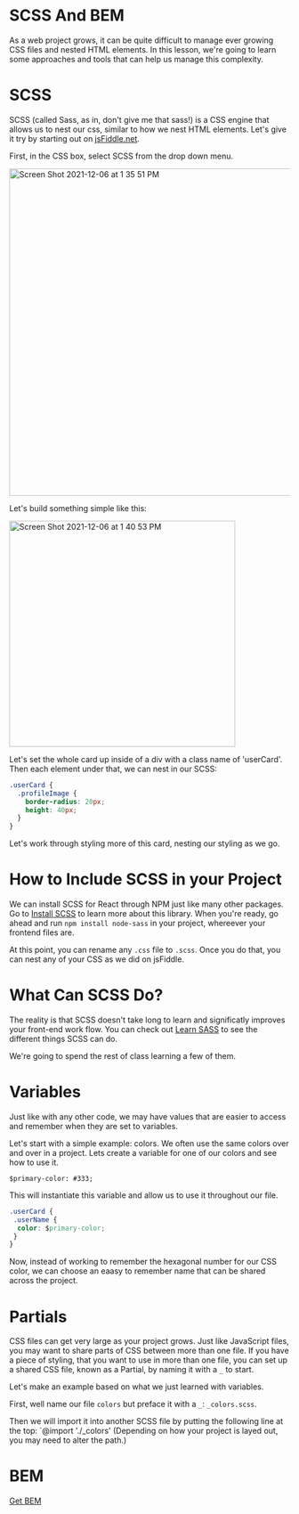 # SCSS And BEM

As a web project grows, it can be quite difficult to manage ever growing CSS files and nested HTML elements. In this lesson, we're going to learn some approaches and tools that can help us manage this complexity.

# SCSS

SCSS (called Sass, as in, don't give me that sass!) is a CSS engine that allows us to nest our css, similar to how we nest HTML elements. Let's give it try by starting out on [jsFiddle.net](https://www.jsfiddle.net). 

First, in the CSS box, select SCSS from the drop down menu.

<img width="588" alt="Screen Shot 2021-12-06 at 1 35 51 PM" src="https://user-images.githubusercontent.com/692461/144902723-c5ef5cb0-a45d-4beb-a81a-c76937524416.png">

Let's build something simple like this:

<img width="406" alt="Screen Shot 2021-12-06 at 1 40 53 PM" src="https://user-images.githubusercontent.com/692461/144903284-a859778a-7c17-4d8d-8350-b61e7dd9ea51.png">


Let's set the whole card up inside of a div with a class name of 'userCard'. Then each element under that, we can nest in our SCSS:

``` CSS
.userCard {
  .profileImage {
    border-radius: 20px;
    height: 40px;
  }
}
```
Let's work through styling more of this card, nesting our styling as we go. 

# How to Include SCSS in your Project

We can install SCSS for React through NPM just like many other packages. Go to [Install SCSS](https://www.npmjs.com/package/node-sass) to learn more about this library. When you're ready, go ahead and run `npm install node-sass` in your project, whereever your frontend files are. 

At this point, you can rename any `.css` file to `.scss`. Once you do that, you can nest any of your CSS as we did on jsFiddle. 

# What Can SCSS Do?

The reality is that SCSS doesn't take long to learn and significatly improves your front-end work flow. You can check out [Learn SASS](https://sass-lang.com/guide) to see the different things SCSS can do. 

We're going to spend the rest of class learning a few of them. 

# Variables

Just like with any other code, we may have values that are easier to access and remember when they are set to variables. 

Let's start with a simple example: colors. We often use the same colors over and over in a project. Lets create a variable for one of our colors and see how to use it. 

`$primary-color: #333;`

This will instantiate this variable and allow us to use it throughout our file. 

``` CSS
.userCard {
 .userName {
  color: $primary-color;
 }
}
```

Now, instead of working to remember the hexagonal number for our CSS color, we  can choose an eaasy to remember name that can be shared across the project. 

# Partials

CSS files can get very large as your project grows. Just like JavaScript files, you may want to share parts of CSS between more than one file. If you have a piece of styling, that you want to use in more than one file, you can set up a shared CSS file, known as a Partial, by naming it with a `_` to start. 

Let's make an example based on what we just learned with variables.

First, well name our file `colors` but preface it with a `_`: `_colors.scss`.

Then we will import it into another SCSS file by putting the following line at the top:
`@import './_colors' (Depending on how your project is layed out, you may need to alter the path.)

# BEM

[Get BEM](http://getbem.com/naming/)

